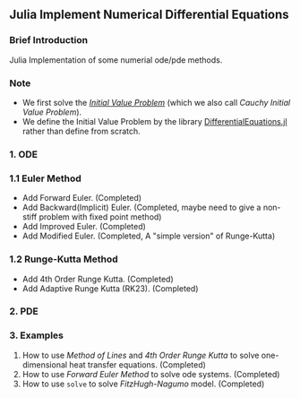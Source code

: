 ## Julia Implement Numerical Differential Equations
### Brief Introduction
Julia Implementation of some numerial ode/pde methods.
### Note
- We first solve the *[Initial Value Problem](https://en.wikipedia.org/wiki/Initial_value_problem#:~:text=In%20multivariable%20calculus%2C%20an%20initial,solving%20an%20initial%20value%20problem.)* (which we also call *Cauchy Initial Value Problem*). 
- We define the Initial Value Problem by the library [DifferentialEquations.jl](https://docs.sciml.ai/DiffEqDocs/stable/) rather than define from scratch.
### 1. ODE

### 1.1 Euler Method 
- Add Forward Euler. (Completed) 
- Add Backward(Implicit) Euler. (Completed, maybe need to give a non-stiff problem with fixed point method)
- Add Improved Euler. (Completed)
- Add Modified Euler. (Completed, A "simple version" of Runge-Kutta)
### 1.2 Runge-Kutta Method
- Add 4th Order Runge Kutta. (Completed)
- Add Adaptive Runge Kutta (RK23). (Completed)
### 2. PDE
### 3. Examples
1. How to use *Method of Lines* and *4th Order Runge Kutta* to solve one-dimensional heat transfer equations. (Completed)
2. How to use *Forward Euler Method* to solve ode systems. (Completed)
3. How to use `solve` to solve *FitzHugh-Nagumo* model. (Completed)
